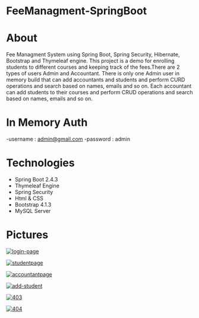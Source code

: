 # FeeManagment-SpringBoot

# About
Fee Managment System using Spring Boot, Spring Security, Hibernate, Bootstrap and Thymeleaf engine.
This project is a demo for enrolling students to different courses and keeping track of the fees.There are 2 types of users Admin and Accountant.
There is only one Admin user in memory build that can add accountants and students and perform CURD operations and search based on names, emails and so on.
Each accountant can add students to their courses and perform CRUD operations and search based on names, emails and so on.

 # In Memory Auth 
  -username : admin@gmail.com
  -password : admin

# Technologies
- Spring Boot 2.4.3
- Thymeleaf Engine 
- Spring Security
- Html & CSS 
- Bootstrap 4.1.3
- MySQL Server

# Pictures
<a href="https://ibb.co/6WjwC6h"><img src="https://i.ibb.co/cr43nz5/login-page.png" alt="login-page" border="0"></a>

<a href="https://ibb.co/VCCJFgx"><img src="https://i.ibb.co/VCCJFgx/studentpage.png" alt="studentpage" border="0"></a>

<a href="https://ibb.co/q17B8Jn"><img src="https://i.ibb.co/q17B8Jn/accountantpage.png" alt="accountantpage" border="0"></a>

<a href="https://ibb.co/wr3j3Fw"><img src="https://i.ibb.co/wr3j3Fw/add-student.png" alt="add-student" border="0"></a>

<a href="https://ibb.co/VwHvGJS"><img src="https://i.ibb.co/VwHvGJS/403.png" alt="403" border="0"></a>

<a href="https://ibb.co/cXsTHd3"><img src="https://i.ibb.co/cXsTHd3/404.png" alt="404" border="0"></a>

